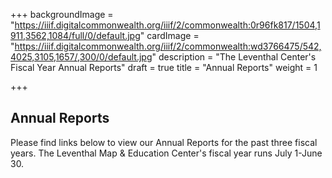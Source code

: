 +++
backgroundImage = "https://iiif.digitalcommonwealth.org/iiif/2/commonwealth:0r96fk817/1504,1911,3562,1084/full/0/default.jpg"
cardImage = "https://iiif.digitalcommonwealth.org/iiif/2/commonwealth:wd3766475/542,4025,3105,1657/,300/0/default.jpg"
description = "The Leventhal Center's Fiscal Year Annual Reports"
draft = true
title = "Annual Reports"
weight = 1

+++
## Annual Reports

Please find links below to view our Annual Reports for the past three fiscal years. The Leventhal Map & Education Center's fiscal year runs July 1-June 30.